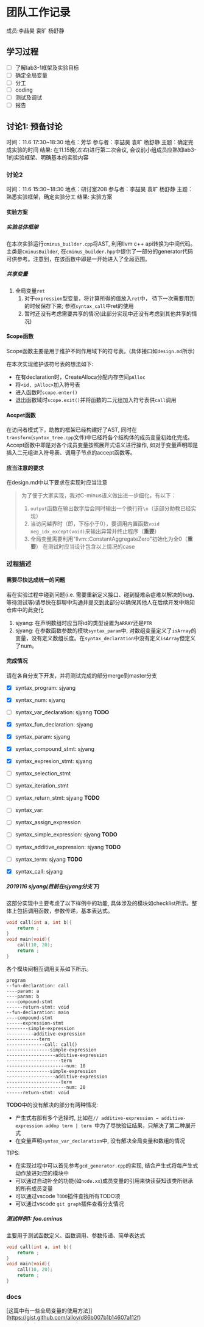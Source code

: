 # 团队工作记录

成员:李喆昊 袁旷 杨舒静

## 学习过程
- [ ] 了解lab3-1框架及实验目标
- [ ] 确定全局变量
- [ ] 分工
- [ ] coding
- [ ] 测试及调试
- [ ] 报告

## 讨论1: 预备讨论

时间：11.6 17:30~18:30
地点：芳华
参与者：李喆昊 袁旷 杨舒静
主题：确定完成实验的时间
结果: 在11.15晚(*左右*)进行第二次会议, 会议前小组成员应熟知lab3-1的实验框架、明确基本的实验内容

### 讨论2
时间：11.6 15:30~18:30
地点：研讨室208
参与者：李喆昊 袁旷 杨舒静
主题：熟悉实验框架，确定实验分工
结果: 实验方案

#### 实验方案

##### 实验总体框架
在本次实验运行`cminus_builder.cpp`将AST, 利用llvm c++ api转换为中间代码。
主类是`CminusBuilder`, 在`cminus_builder.hpp`中提供了一部分的generator代码可供参考。注意到，在该函数中即是一开始进入了全局范围。

##### 共享变量
1. 全局变量`ret`
   1. 对于`expression`型变量，将计算所得的值放入`ret`中， 待下一次需要用到的时候保存下来; 参照`syntax_call`中ret的使用
   2. 暂时还没有考虑需要共享的情况(此部分实现中还没有考虑到其他共享的情况)

#### Scope函数
Scope函数主要是用于维护不同作用域下的符号表。(具体接口如`design.md`所示)

在本次实现维护该符号表的想法如下:
- 在有declaration时，CreateAlloca分配内存空间`pAlloc`
- 将`<id, pAlloc>`加入符号表
- 进入函数时`scope.enter()`
- 退出函数域时`scope.exit()`并将函数的二元组加入符号表供`call`调用

#### Accpet函数
在访问者模式下，助教的框架已经构建好了AST, 同时在`transform`(`syntax_tree.cpp`文件)中已经将各个结构体的成员变量初始化完成。Accept函数中即是对各个成员变量按照展开式语义进行操作, 如对于变量声明即是插入二元组进入符号表、调用子节点的accept函数等。

#### 应当注意的要求
在design.md中以下要求在实现时应当注意

> 为了便于大家实现，我对C-minus语义做出进一步细化，有以下：
> 
> 1. `output`函数在输出数字后会同时输出一个换行符`\n`（该部分助教已经实现）
> 2. 当访问越界时（即，下标小于0），要调用内置函数`void neg_idx_except(void)`来输出异常并终止程序（**重要**）
> 3. 全局变量需要利用"llvm::ConstantAggregateZero"初始化为全0（**重要**）
在测试时应当设计包含以上情况的case

### 过程描述

#### 需要尽快达成统一的问题
若在实验过程中碰到问题(i.e. 需要重新定义接口、碰到疑难杂症难以解决的bug、等待测试等)请尽快在群聊中沟通并提交到此部分以确保其他人在后续开发中熟知仓库中的此变化

1. sjyang: 在声明数组时应当将id的类型设置为`ARRAY`还是`PTR`
2. sjyang: 在参数函数参数的模块`syntax_param`中, 对数组变量定义了`isArray`的变量，没有定义数组长度。在`syntax_declaration`中没有定义`isArray`但定义了num。

#### 完成情况
请在各自分支下开发，并将测试完成的部分merge到master分支


- [x] syntax_program: sjyang
- [x] syntax_num: sjyang
- [ ] syntax_var_declaration: sjyang **TODO**
- [x] syntax_fun_declaration: sjyang
- [x] syntax_param: sjyang
- [x] syntax_compound_stmt: sjyang
- [x] syntax_expresion_stmt: sjyang
- [ ] syntax_selection_stmt
- [ ] syntax_iteration_stmt
- [ ] syntax_return_stmt: sjyang **TODO**
- [ ] syntax_var: 
- [ ] syntax_assign_expression
- [ ] syntax_simple_expression: sjyang **TODO**
- [ ] syntax_additive_expression: sjyang **TODO**
- [ ] syntax_term: sjyang **TODO**
- [x] syntax_call: sjyang


##### 2019116 sjyang(目前在sjyang分支下)
这部分实现中主要考虑了以下样例中的功能, 具体涉及的模块如checklist所示。整体上包括调用函数，参数传递，基本表达式。
```cpp
void call(int a, int b){
    return ;
}
void main(void){
    call(10, 20);
    return ;
}
```


各个模块间相互调用关系如下所示。
```
program
--fun-declaration: call
----param: a
----param: b
----compound-stmt
------return-stmt: void
--fun-declaration: main
----compound-stmt
------expression-stmt
--------simple-expression
----------additive-expression
------------term
--------------call: call()
----------------simple-expression
------------------additive-expression
--------------------term
----------------------num: 10
----------------simple-expression
------------------additive-expression
--------------------term
----------------------num: 20
------return-stmt: void
```

**TODO**中的没有解决的部分有两种情况: 
- 产生式右部有多个选择时, 比如在`// additive-expression → additive-expression addop term | term `中为了尽快验证结果，只解决了第二种展开式
- 在变量声明`syntax_var_declaration`中, 没有解决全局变量和数组的情况

TIPS: 
- 在实现过程中可以首先参考`gcd_generator.cpp`的实现, 结合产生式将每产生式动作放进对应的模块中
- 可以通过自动补全的功能(如`node.xx`)成员变量的引用来快读获知该类所继承的所有成员变量
- 可以通过vscode `TODO`插件查找所有TODO项
- 可以通过vscode `git graph`插件查看分支情况

##### 测试样例1: foo.cminus
主要用于测试函数定义、函数调用、参数传递、简单表达式
```cpp
void call(int a, int b){
    return ;
}
void main(void){
    call(10, 20);
    return ;
}
```

### docs

[这篇中有一些全局变量的使用方法]](https://gist.github.com/alloy/d86b007b1b14607a112f)